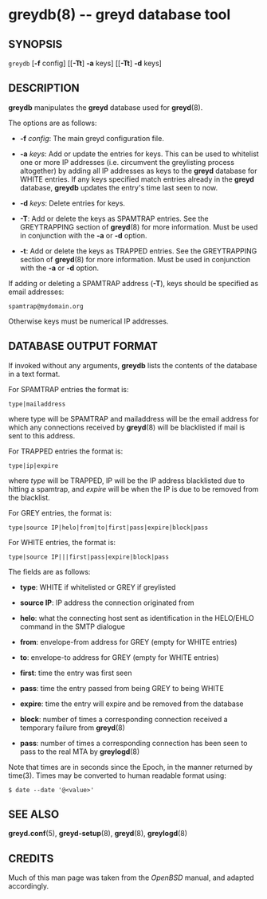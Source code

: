 greydb(8) -- greyd database tool
================================

## SYNOPSIS

`greydb` [**-f** config] [[**-Tt**] **-a** keys] [[**-Tt**] **-d** keys]

## DESCRIPTION

**greydb** manipulates the **greyd** database used for **greyd**(8).

The options are as follows:

* **-f** *config*:
The main greyd configuration file.

* **-a** *keys*:
Add or update the entries for keys. This can be used to whitelist one or more IP addresses (i.e. circumvent the greylisting process altogether) by adding all IP addresses as keys to the **greyd** database for WHITE entries. If any keys specified match entries already in the **greyd** database, **greydb** updates the entry's time last seen to now.

* **-d** *keys*:
Delete entries for keys.

* **-T**:
Add or delete the keys as SPAMTRAP entries. See the GREYTRAPPING section of **greyd**(8) for more information. Must be used in conjunction with the **-a** or **-d** option.

* **-t**:
Add or delete the keys as TRAPPED entries. See the GREYTRAPPING section of **greyd**(8) for more information. Must be used in conjunction with the **-a** or **-d** option.

If adding or deleting a SPAMTRAP address (**-T**), keys should be specified as email addresses:

    spamtrap@mydomain.org

Otherwise keys must be numerical IP addresses.

## DATABASE OUTPUT FORMAT

If invoked without any arguments, **greydb** lists the contents of the database in a text format.

For SPAMTRAP entries the format is:

    type|mailaddress

where type will be SPAMTRAP and mailaddress will be the email address for which any connections received by **greyd**(8) will be blacklisted if mail is sent to this address.

For TRAPPED entries the format is:

    type|ip|expire

where *type* will be TRAPPED, IP will be the IP address blacklisted due to hitting a spamtrap, and *expire* will be when the IP is due to be removed from the blacklist.

For GREY entries, the format is:

    type|source IP|helo|from|to|first|pass|expire|block|pass

For WHITE entries, the format is:

    type|source IP|||first|pass|expire|block|pass

The fields are as follows:

* **type**:
  WHITE if whitelisted or GREY if greylisted

* **source IP**:
  IP address the connection originated from

* **helo**:
  what the connecting host sent as identification in the HELO/EHLO command in the SMTP dialogue

* **from**:
  envelope-from address for GREY (empty for WHITE entries)

* **to**:
  envelope-to address for GREY (empty for WHITE entries)

* **first**:
  time the entry was first seen

* **pass**:
  time the entry passed from being GREY to being WHITE

* **expire**:
  time the entry will expire and be removed from the database

* **block**:
  number of times a corresponding connection received a temporary failure from **greyd**(8)

* **pass**:
  number of times a corresponding connection has been seen to pass to the real MTA by **greylogd**(8)

Note that times are in seconds since the Epoch, in the manner returned by time(3). Times may be converted to human readable format using:

    $ date --date '@<value>'

## SEE ALSO

  **greyd.conf**(5), **greyd-setup**(8), **greyd**(8), **greylogd**(8)

## CREDITS

Much of this man page was taken from the *OpenBSD* manual, and adapted accordingly.
